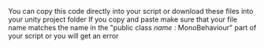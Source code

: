 You can copy this code directly into your script or download these files into your unity project folder
If you copy and paste make sure that your file name matches the name in the "public class *name* : MonoBehaviour" part 
of your script or you will get an error